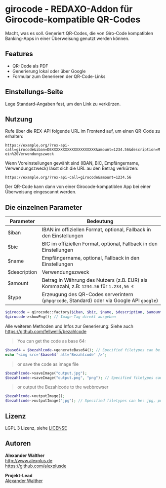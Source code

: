 # girocode - REDAXO-Addon für Girocode-kompatible QR-Codes

Macht, was es soll. Generiert QR-Codes, die von Giro-Code kompatiblen Banking-Apps in einer Überweisung genutzt werden können.

## Features

* QR-Code als PDF
* Generierung lokal oder über Google
* Formular zum Generieren der QR-Code-Links

## Einstellungs-Seite

Lege Standard-Angaben fest, um den Link zu verkürzen.

## Nutzung

Rufe über die REX-API folgende URL im Frontend auf, um einen QR-Code zu erhalten:

`https://example.org/?rex-api-call=girocode&iban=DEXXXXXXXXXXXXXXXXXXXX&amount=1234.56&description=Mein%20Verwendungszweck`

Wenn Voreinstellungen gewählt sind (IBAN, BIC, Empfängername, Verwendungszweck) lässt sich die URL au den Betrag verkürzen:

`https://example.org/?rex-api-call=girocode&amount=1234.56`

Der QR-Code kann dann von einer Girocode-kompatiblen App bei einer Überweisung eingescannt werden.

## Die einzelnen Parameter

| Parameter    | Bedeutung                                                                                 |
| ------------ | ----------------------------------------------------------------------------------------- |
| $iban        | IBAN im offiziellen Format, optional, Fallback in den Einstellungen                       |
| $bic         | BIC im offiziellen Format, optional, Fallback in den Einstellungen                        |
| $name        | Empfängername, optional, Fallback in den Einstellungen                                    |
| $description | Verwendungszweck                                                                          |
| $amount      | Betrag in Währung des Nutzers (z.B. EUR) als Kommazahl, z.B: `1234.56` für `1.234,56 €`   |
| $type        | Erzeugung des QR-Codes serverintern (`phpqrcode`, Standard) oder via Google API `google`) |

```php
$girocode = girocode::factory($iban, $bic, $name, $description, $amount, $type);
$girocode->showPng(); // Image-Tag direkt ausgeben
```

Alle weiteren Methoden und Infos zur Generierung: Siehe auch https://github.com/fellwell5/bezahlcode

> You can get the code as base 64:

```php
$base64 = $bezahlcode->generateBase64(); // Specified filetypes can be: jpg, png, gif; defaults to jpg
echo "<img src='$base64' alt='Bezahlcode' />";
```

> or save the code as image file

```php
$bezahlcode->saveImage("output.jpg");
$bezahlcode->saveImage("output.png", "png"); // Specified filetypes can be: jpg, png, gif; defaults to jpg
```

> or output the Bezahlcode to the webbrowser

```php
$bezahlcode->outputImage();
$bezahlcode->outputImage("jpg"); // Specified filetypes can be: jpg, png, gif; defaults to jpg
```

## Lizenz

LGPL 3 Lizenz, siehe [LICENSE](https://github.com/alexplusde/girocode/blob/master/LICENSE)  

## Autoren

**Alexander Walther**  
http://www.alexplus.de  
https://github.com/alexplusde  

**Projekt-Lead**  
[Alexander Walther](https://github.com/alexplusde)
